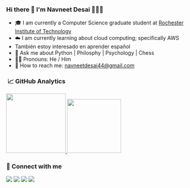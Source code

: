### Hi there 👋 I'm Navneet Desai 🧔🏻‍♂️ 

- 🎓 I am currently a Computer Science graduate student at [Rochester Institute of Technology](https://www.rit.edu/study/computer-science-ms)
- ☁️ I am currently learning about cloud computing; specifically AWS 
- También estoy interesado en aprender español
- 💬 Ask me about Python | Philosphy | Psychology | Chess
- 🧔🏻 Pronouns: He / Him
- 📧 How to reach me: <a href="mailto:navneetdesai44@gmail.com">navneetdesai44@gmail.com</a>

### &nbsp;📈 GitHub Analytics

<p align="left">
<a href="https://github.com/navneetdesai">
  <img height="160em" src="https://github-readme-stats-eight-theta.vercel.app/api?username=navneetdesai&show_icons=true&theme=dark&include_all_commits=true&count_private=true"/>
  <img height="145em" src="https://github-readme-stats-eight-theta.vercel.app/api/top-langs/?username=navneetdesai&layout=compact&langs_count=8&theme=dark"/>
 </a>
</p>

### 🔗 Connect with me
<p align="left">
<a href="mailto:navneetdesai44@gmail.com"><img src="https://img.shields.io/badge/Gmail-D14836?style=flat&logo=gmail&logoColor=white"/></a>
<a href="https://www.linkedin.com/in/navneet-desai/"><img src="https://img.shields.io/badge/-Navneet%20Desai-0077B5?style=flat&logo=Linkedin&logoColor=white"/></a>
<a href="https://leetcode.com/navneetdesai44/"><img src="https://img.shields.io/badge/-@navneetdesai44-191002?style=flat&logo=leetcode&logoColor=white"/></a>
<a href="https://stackoverflow.com/users/9947357/navneet-desai"><img src="https://img.shields.io/badge/-@navneetdesai44-white?style=flat&logo=stackoverflow&logoColor=orange"/></a>
</p>